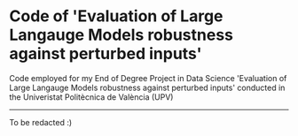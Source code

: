 # Code of 'Evaluation of Large Langauge Models robustness against perturbed inputs' 
Code employed for my End of Degree Project in Data Science 'Evaluation of Large Langauge Models robustness against perturbed inputs' conducted in the Univeristat Politècnica de València (UPV)

------



To be redacted :)
